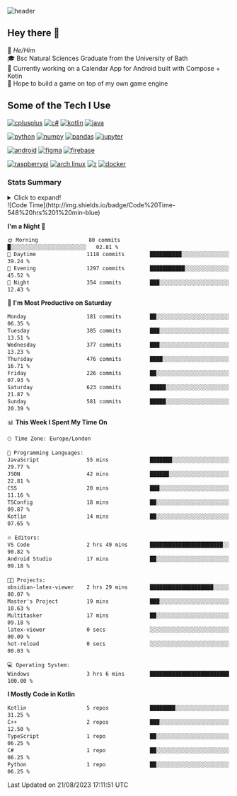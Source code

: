 ![header](https://capsule-render.vercel.app/api?type=Waving&color=gradient&height=180&section=header&text=Sulaiman%20Sulaiman&desc=TheKingOfAtlantis&fontSize=46&fontAlign=70&descAlign=80&fontAlignY=30&descAlignY=45)

<!--
**TheKingOfAtlantis/TheKingOfAtlantis** is a ✨ _special_ ✨ repository because its `README.md` (this file) appears on your GitHub profile.

Here are some ideas to get you started:

- 🔭 I’m currently working on ...
- 🌱 I’m currently learning ...
- 👯 I’m looking to collaborate on ...
- 🤔 I’m looking for help with ...
- 💬 Ask me about ...
- 📫 How to reach me: ...
- 😄 Pronouns: ...
- ⚡ Fun fact: ...
-->

## Hey there 👋

🤵 _He/Him_  
🎓 Bsc Natural Sciences Graduate from the University of Bath  
🎯 Currently working on a Calendar App for Android built with Compose + Kotin  
💭 Hope to build a game on top of my own game engine

## Some of the Tech I Use
[<img src="https://cdn.jsdelivr.net/gh/devicons/devicon/icons/cplusplus/cplusplus-original.svg" alt="cplusplus" width="48" height="48"/>](#)
[<img src="https://cdn.jsdelivr.net/gh/devicons/devicon/icons/csharp/csharp-original.svg" alt="c#" width="48" height="48"/>](#)
[<img src="https://cdn.jsdelivr.net/gh/devicons/devicon/icons/kotlin/kotlin-original-wordmark.svg" alt="kotlin" width="48" height="48"/>](#)
[<img src="https://cdn.jsdelivr.net/gh/devicons/devicon/icons/java/java-original-wordmark.svg" alt="java" width="48" height="48">](#)

[<img src="https://cdn.jsdelivr.net/gh/devicons/devicon/icons/python/python-original-wordmark.svg" alt="python" width="48" height="48">](#)
[<img src="https://cdn.jsdelivr.net/gh/devicons/devicon/icons/numpy/numpy-original-wordmark.svg" alt="numpy" width="48" height="48"/>](#)
[<img src="https://cdn.jsdelivr.net/gh/devicons/devicon/icons/pandas/pandas-original-wordmark.svg" alt="pandas" width="48" height="48">](#)
[<img src="https://cdn.jsdelivr.net/gh/devicons/devicon/icons/jupyter/jupyter-original-wordmark.svg" alt="jupyter" width="48" height="48">](#)

[<img src="https://cdn.jsdelivr.net/gh/devicons/devicon/icons/android/android-original-wordmark.svg" alt="android" width="48" height="48"/>](#)
[<img src="https://cdn.jsdelivr.net/gh/devicons/devicon/icons/figma/figma-original.svg" alt="figma" width="48" height="48"/>](#)
[<img src="https://cdn.jsdelivr.net/gh/devicons/devicon/icons/firebase/firebase-plain-wordmark.svg" alt="firebase" width="48" height="48"/>](#)


[<img src="https://cdn.jsdelivr.net/gh/devicons/devicon/icons/raspberrypi/raspberrypi-original.svg" alt="raspberrypi" width="48" height="48"/>](#)
[<img src="https://upload.wikimedia.org/wikipedia/commons/a/a5/Archlinux-icon-crystal-64.svg" alt="arch linux" width="48" height="48"/>](#)
[<img src="https://cdn.jsdelivr.net/gh/devicons/devicon/icons/r/r-original.svg" alt="r" width="48" height="48"/>](#)
[<img src="https://cdn.jsdelivr.net/gh/devicons/devicon/icons/docker/docker-original-wordmark.svg" alt="docker" width="48" height="48"/>](#)

### Stats Summary
<details>
<summary>Click to expand!</summary>
<!-- <div style="display:grid; grid:auto-flow/1fr 1fr 1fr;justify-content: start">
    <img style="grid-column:1/1;grid-row:1/1" width="390" src="metrics/general.svg">
    <img style="grid-column:1/1;grid-row:2/2" width="390" src="metrics/contributions.svg">
    <img style="grid-column:2/2;grid-row:1/1" width="390" src="metrics/languages.svg">
    <img style="grid-column:2/2;grid-row:2/2" width="390" src="metrics/wakatime.svg">
    <img style="grid-column:3/3;grid-row:1/3" width="390" src="metrics/achievements.svg">
</div> -->

<img width="390" src="metrics/general.svg"><img width="390" src="metrics/contributions.svg">
<img width="390" src="metrics/languages.svg"><img width="390" src="metrics/wakatime.svg">
</details>
<!--START_SECTION:waka-->
![Code Time](http://img.shields.io/badge/Code%20Time-548%20hrs%201%20min-blue)

**I'm a Night 🦉** 

```text
🌞 Morning                80 commits          █░░░░░░░░░░░░░░░░░░░░░░░░   02.81 % 
🌆 Daytime                1118 commits        ██████████░░░░░░░░░░░░░░░   39.24 % 
🌃 Evening                1297 commits        ███████████░░░░░░░░░░░░░░   45.52 % 
🌙 Night                  354 commits         ███░░░░░░░░░░░░░░░░░░░░░░   12.43 % 
```
📅 **I'm Most Productive on Saturday** 

```text
Monday                   181 commits         ██░░░░░░░░░░░░░░░░░░░░░░░   06.35 % 
Tuesday                  385 commits         ███░░░░░░░░░░░░░░░░░░░░░░   13.51 % 
Wednesday                377 commits         ███░░░░░░░░░░░░░░░░░░░░░░   13.23 % 
Thursday                 476 commits         ████░░░░░░░░░░░░░░░░░░░░░   16.71 % 
Friday                   226 commits         ██░░░░░░░░░░░░░░░░░░░░░░░   07.93 % 
Saturday                 623 commits         █████░░░░░░░░░░░░░░░░░░░░   21.87 % 
Sunday                   581 commits         █████░░░░░░░░░░░░░░░░░░░░   20.39 % 
```


📊 **This Week I Spent My Time On** 

```text
🕑︎ Time Zone: Europe/London

💬 Programming Languages: 
JavaScript               55 mins             ███████░░░░░░░░░░░░░░░░░░   29.77 % 
JSON                     42 mins             ██████░░░░░░░░░░░░░░░░░░░   22.81 % 
CSS                      20 mins             ███░░░░░░░░░░░░░░░░░░░░░░   11.16 % 
TSConfig                 18 mins             ██░░░░░░░░░░░░░░░░░░░░░░░   09.87 % 
Kotlin                   14 mins             ██░░░░░░░░░░░░░░░░░░░░░░░   07.65 % 

🔥 Editors: 
VS Code                  2 hrs 49 mins       ███████████████████████░░   90.82 % 
Android Studio           17 mins             ██░░░░░░░░░░░░░░░░░░░░░░░   09.18 % 

🐱‍💻 Projects: 
obsidian-latex-viewer    2 hrs 29 mins       ████████████████████░░░░░   80.07 % 
Master's Project         19 mins             ███░░░░░░░░░░░░░░░░░░░░░░   10.63 % 
Multitasker              17 mins             ██░░░░░░░░░░░░░░░░░░░░░░░   09.18 % 
latex-viewer             0 secs              ░░░░░░░░░░░░░░░░░░░░░░░░░   00.09 % 
hot-reload               0 secs              ░░░░░░░░░░░░░░░░░░░░░░░░░   00.03 % 

💻 Operating System: 
Windows                  3 hrs 6 mins        █████████████████████████   100.00 % 
```

**I Mostly Code in Kotlin** 

```text
Kotlin                   5 repos             ████████░░░░░░░░░░░░░░░░░   31.25 % 
C++                      2 repos             ███░░░░░░░░░░░░░░░░░░░░░░   12.50 % 
TypeScript               1 repo              ██░░░░░░░░░░░░░░░░░░░░░░░   06.25 % 
C#                       1 repo              ██░░░░░░░░░░░░░░░░░░░░░░░   06.25 % 
Python                   1 repo              ██░░░░░░░░░░░░░░░░░░░░░░░   06.25 % 
```




 Last Updated on 21/08/2023 17:11:51 UTC
<!--END_SECTION:waka-->
